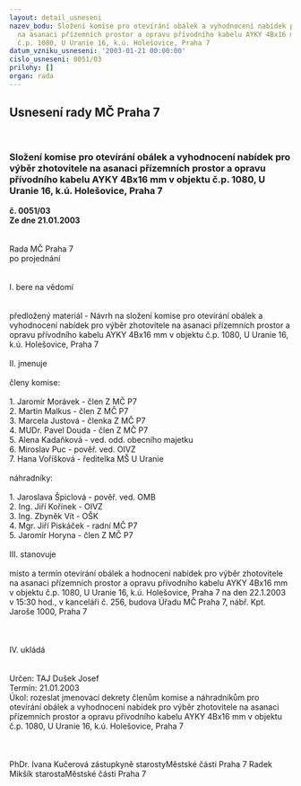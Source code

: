 ```yaml
---
layout: detail_usneseni
nazev_bodu: Složení komise pro otevírání obálek a vyhodnocení nabídek pro výběr zhotovitele
  na asanaci přízemních prostor a opravu přívodního kabelu AYKY 4Bx16 mm v objektu
  č.p. 1080, U Uranie 16, k.ú. Holešovice, Praha 7
datum_vzniku_usneseni: '2003-01-21 00:00:00'
cislo_usneseni: 0051/03
prilohy: []
organ: rada
---
```

<div id="ucUsn_pList" class="usn">
	<span><h2>Usnesení rady MČ Praha 7 </h2>
<br></span><div class="standBody">
<span><h3>Složení komise pro otevírání obálek a vyhodnocení nabídek pro výběr zhotovitele na asanaci přízemních prostor a opravu přívodního kabelu AYKY 4Bx16 mm v objektu č.p. 1080, U Uranie 16, k.ú. Holešovice, Praha 7</h3></span><div class="center">
		<strong>č. 0051/03</strong><br>
	</div>
<div class="center">
		<strong>Ze dne 21.01.2003</strong><br><br>
	</div>
<br>Rada MČ Praha 7<br>po projednání<br><br><br>I.	bere na vědomí<br><br> <br>předložený materiál - Návrh na složení komise pro otevírání obálek a vyhodnocení nabídek pro výběr zhotovitele na asanaci přízemních prostor a opravu přívodního kabelu AYKY 4Bx16 mm v objektu č.p. 1080, U Uranie 16, k.ú. Holešovice, Praha 7<br><br>II.	jmenuje<br><br>členy komise:<br><br>1.	Jaromír Morávek - člen Z MČ P7<br>2.	Martin Malkus - člen Z MČ P7<br>3.	Marcela Justová - členka Z MČ P7<br>4.	MUDr. Pavel Douda - člen Z MČ P7<br>5.	Alena Kadaňková - ved. odd. obecního majetku<br>6.	Miroslav Puc - pověř. ved. OIVZ<br>7.	Hana Voříšková - ředitelka MŠ U Uranie<br><br>náhradníky:<br><br>1.	Jaroslava Špiclová - pověř. ved. OMB<br>2.	Ing. Jiří Kořínek - OIVZ<br>3.	Ing. Zbyněk Vít - OŠK<br>4.	Mgr. Jiří Piskáček - radní MČ P7<br>5.	Jaromír Horyna - člen Z MČ P7<br><br>III. stanovuje <br><br>místo a termín otevírání obálek a hodnocení nabídek pro výběr zhotovitele na asanaci přízemních prostor a opravu přívodního kabelu AYKY 4Bx16 mm v objektu č.p. 1080, U Uranie 16, k.ú. Holešovice, Praha 7 na den 22.1.2003 v 15:30 hod., v kanceláři č. 256, budova Úřadu MČ Praha 7, nábř. Kpt. Jaroše 1000, Praha 7<br><br><br><br>IV.	ukládá <br>				<br> <br>Určen:	TAJ Dušek Josef<br>Termín: 21.01.2003<br>Úkol:	rozeslat jmenovací dekrety členům komise a náhradníkům  pro otevírání obálek a vyhodnocení nabídek pro výběr zhotovitele na asanaci přízemních prostor a opravu přívodního kabelu AYKY 4Bx16 mm v objektu č.p. 1080, U Uranie 16, k.ú. Holešovice, Praha 7<br><br> <br> 	<br>PhDr. Ivana Kučerová zástupkyně starostyMěstské části Praha 7	 Radek Mikšík starostaMěstské části Praha 7<br>	<br><br>
</div>
</div>